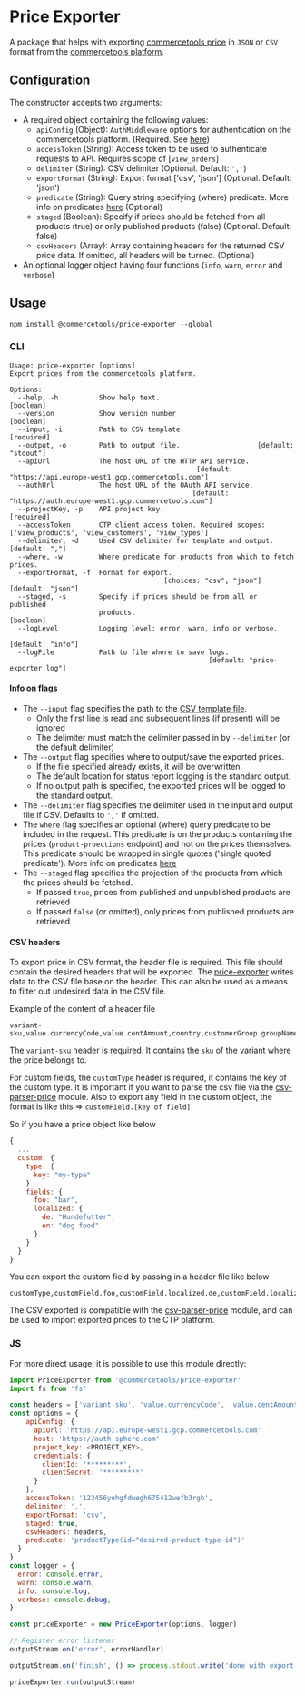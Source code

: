 # Price Exporter

A package that helps with exporting [commercetools price](https://docs.commercetools.com/http-api-projects-products.html#price) in `JSON` or `CSV` format from the [commercetools platform](https://docs.commercetools.com/).

## Configuration

The constructor accepts two arguments:

- A required object containing the following values:
  - `apiConfig` (Object): `AuthMiddleware` options for authentication on the commercetools platform. (Required. See [here](https://commercetools.github.io/nodejs/sdk/api/sdkMiddlewareAuth.html#named-arguments-options))
  - `accessToken` (String): Access token to be used to authenticate requests to API. Requires scope of [`view_orders`]
  - `delimiter` (String): CSV delimiter (Optional. Default: `','`)
  - `exportFormat` (String): Export format ['csv', 'json'] (Optional. Default: 'json')
  - `predicate` (String): Query string specifying (where) predicate. More info on predicates [here](https://docs.commercetools.com/http-api-query-predicates) (Optional)
  - `staged` (Boolean): Specify if prices should be fetched from all products (true) or only published products (false) (Optional. Default: false)
  - `csvHeaders` (Array<String>): Array containing headers for the returned CSV price data. If omitted, all headers will be turned. (Optional)
- An optional logger object having four functions (`info`, `warn`, `error` and `verbose`)

## Usage

`npm install @commercetools/price-exporter --global`

### CLI

```
Usage: price-exporter [options]
Export prices from the commercetools platform.

Options:
  --help, -h          Show help text.                                  [boolean]
  --version           Show version number                              [boolean]
  --input, -i         Path to CSV template.                           [required]
  --output, -o        Path to output file.                   [default: "stdout"]
  --apiUrl            The host URL of the HTTP API service.
                                              [default: "https://api.europe-west1.gcp.commercetools.com"]
  --authUrl           The host URL of the OAuth API service.
                                             [default: "https://auth.europe-west1.gcp.commercetools.com"]
  --projectKey, -p    API project key.                                [required]
  --accessToken       CTP client access token. Required scopes: ['view_products', 'view_customers', 'view_types']
  --delimiter, -d     Used CSV delimiter for template and output. [default: ","]
  --where, -w         Where predicate for products from which to fetch prices.
  --exportFormat, -f  Format for export.
                                      [choices: "csv", "json"] [default: "json"]
  --staged, -s        Specify if prices should be from all or published
                      products.                                        [boolean]
  --logLevel          Logging level: error, warn, info or verbose.
                                                               [default: "info"]
  --logFile           Path to file where to save logs.
                                                 [default: "price-exporter.log"]
```

#### Info on flags

- The `--input` flag specifies the path to the [CSV template file](#csv-headers).
  - Only the first line is read and subsequent lines (if present) will be ignored
  - The delimiter must match the delimiter passed in by `--delimiter` (or the default delimiter)
- The `--output` flag specifies where to output/save the exported prices.
  - If the file specified already exists, it will be overwritten.
  - The default location for status report logging is the standard output.
  - If no output path is specified, the exported prices will be logged to the standard output.
- The `--delimiter` flag specifies the delimiter used in the input and output file if CSV. Defaults to `','` if omitted.
- The `where` flag specifies an optional (where) query predicate to be included in the request. This predicate is on the products containing the prices (`product-proections` endpoint) and not on the prices themselves. This predicate should be wrapped in single quotes ('single quoted predicate'). More info on predicates [here](https://docs.commercetools.com/http-api-query-predicates)
- The `--staged` flag specifies the projection of the products from which the prices should be fetched.
  - If passed `true`, prices from published and unpublished products are retrieved
  - If passed `false` (or omitted), only prices from published products are retrieved

#### CSV headers

To export price in CSV format, the header file is required. This file should contain the desired headers that will be exported. The [price-exporter](https://commercetools.github.io/nodejs/cli/price-exporter.html) writes data to the CSV file base on the header. This can also be used as a means to filter out undesired data in the CSV file.

Example of the content of a header file

```
variant-sku,value.currencyCode,value.centAmount,country,customerGroup.groupName,channel.key,validFrom,validUntil,customType,customField.foo,customField.bar,customField.current,customField.name.nl,customField.name.de,customField.status,customField.price,customField.priceset
```

The `variant-sku` header is required. It contains the `sku` of the variant where the price belongs to.

For custom fields, the `customType` header is required, it contains the key of the custom type. It is important if you want to parse the csv file via the [csv-parser-price](https://commercetools.github.io/nodejs/cli/csv-parser-price.html) module. Also to export any field in the custom object, the format is like this => `customField.[key of field]`

So if you have a price object like below

```js
{
  ...
  custom: {
    type: {
      key: "my-type"
    }
    fields: {
      foo: "bar",
      localized: {
        de: "Hundefutter",
        en: "dog food"
      }
    }
  }
}
```

You can export the custom field by passing in a header file like below

```
customType,customField.foo,customField.localized.de,customField.localized.en
```

The CSV exported is compatible with the [csv-parser-price](https://commercetools.github.io/nodejs/cli/csv-parser-price.html) module, and can be used to import exported prices to the CTP platform.

### JS

For more direct usage, it is possible to use this module directly:

```js
import PriceExporter from '@commercetools/price-exporter'
import fs from 'fs'

const headers = ['variant-sku', 'value.currencyCode', 'value.centAmount', 'id']
const options = {
    apiConfig: {
      apiUrl: 'https://api.europe-west1.gcp.commercetools.com'
      host: 'https://auth.sphere.com'
      project_key: <PROJECT_KEY>,
      credentials: {
        clientId: '*********',
        clientSecret: '*********'
      }
    },
    accessToken: '123456yuhgfdwegh675412wefb3rgb',
    delimiter: ',',
    exportFormat: 'csv',
    staged: true,
    csvHeaders: headers,
    predicate: 'productType(id="desired-product-type-id")'
  }
}
const logger = {
  error: console.error,
  warn: console.warn,
  info: console.log,
  verbose: console.debug,
}

const priceExporter = new PriceExporter(options, logger)

// Register error listener
outputStream.on('error', errorHandler)

outputStream.on('finish', () => process.stdout.write('done with export'))

priceExporter.run(outputStream)
```
